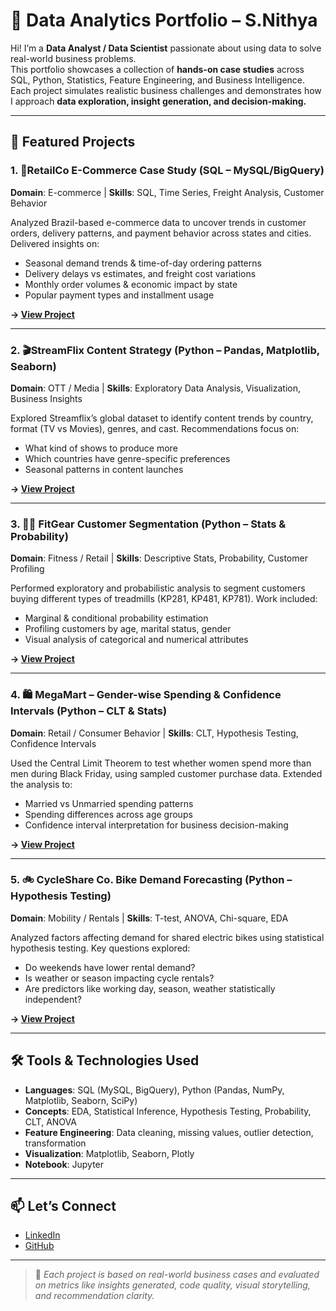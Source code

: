 # 🧠 Data Analytics Portfolio – S.Nithya

Hi! I’m a **Data Analyst / Data Scientist** passionate about using data to solve real-world business problems.  
This portfolio showcases a collection of **hands-on case studies** across SQL, Python, Statistics, Feature Engineering, and Business Intelligence. Each project simulates realistic business challenges and demonstrates how I approach **data exploration, insight generation, and decision-making.**

---

## 📁 Featured Projects

### 1. 🛒RetailCo E-Commerce Case Study (SQL – MySQL/BigQuery)
**Domain**: E-commerce | **Skills**: SQL, Time Series, Freight Analysis, Customer Behavior

Analyzed Brazil-based e-commerce data to uncover trends in customer orders, delivery patterns, and payment behavior across states and cities. Delivered insights on:

- Seasonal demand trends & time-of-day ordering patterns
- Delivery delays vs estimates, and freight cost variations
- Monthly order volumes & economic impact by state
- Popular payment types and installment usage

**→ [View Project](./RetailCo/README.md)**

---

### 2. 🎬StreamFlix Content Strategy (Python – Pandas, Matplotlib, Seaborn)
**Domain**: OTT / Media | **Skills**: Exploratory Data Analysis, Visualization, Business Insights

Explored Streamflix’s global dataset to identify content trends by country, format (TV vs Movies), genres, and cast. Recommendations focus on:

- What kind of shows to produce more
- Which countries have genre-specific preferences
- Seasonal patterns in content launches

**→ [View Project](./StreamFlix/README.md)**

---

### 3. 🏃‍♂️ FitGear Customer Segmentation (Python – Stats & Probability)
**Domain**: Fitness / Retail | **Skills**: Descriptive Stats, Probability, Customer Profiling

Performed exploratory and probabilistic analysis to segment customers buying different types of treadmills (KP281, KP481, KP781). Work included:

- Marginal & conditional probability estimation
- Profiling customers by age, marital status, gender
- Visual analysis of categorical and numerical attributes

**→ [View Project](./FitGear/README.md)**

---

### 4. 🛍️ MegaMart – Gender-wise Spending & Confidence Intervals (Python – CLT & Stats)
**Domain**: Retail / Consumer Behavior | **Skills**: CLT, Hypothesis Testing, Confidence Intervals

Used the Central Limit Theorem to test whether women spend more than men during Black Friday, using sampled customer purchase data. Extended the analysis to:

- Married vs Unmarried spending patterns
- Spending differences across age groups
- Confidence interval interpretation for business decision-making

**→ [View Project](./MegaMart/README.md)**

---

### 5. 🚲 CycleShare Co. Bike Demand Forecasting (Python – Hypothesis Testing)
**Domain**: Mobility / Rentals | **Skills**: T-test, ANOVA, Chi-square, EDA

Analyzed factors affecting demand for shared electric bikes using statistical hypothesis testing. Key questions explored:

- Do weekends have lower rental demand?
- Is weather or season impacting cycle rentals?
- Are predictors like working day, season, weather statistically independent?

**→ [View Project](./CycleShare-Co/README.md)**

---

## 🛠️ Tools & Technologies Used

- **Languages**: SQL (MySQL, BigQuery), Python (Pandas, NumPy, Matplotlib, Seaborn, SciPy)
- **Concepts**: EDA, Statistical Inference, Hypothesis Testing, Probability, CLT, ANOVA
- **Feature Engineering**: Data cleaning, missing values, outlier detection, transformation
- **Visualization**: Matplotlib, Seaborn, Plotly
- **Notebook**: Jupyter

---

## 📫 Let’s Connect

- [LinkedIn](https://www.linkedin.com/in/nithya-sathananthan-657a29219)
- [GitHub](https://github.com/SNithya123)

---

> 📌 _Each project is based on real-world business cases and evaluated on metrics like insights generated, code quality, visual storytelling, and recommendation clarity._


